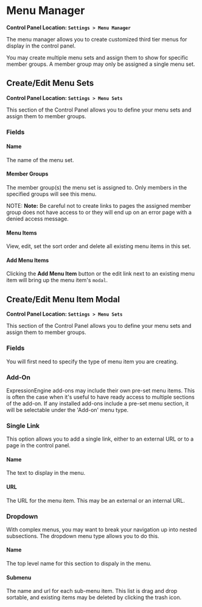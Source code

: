 <!--
    This source file is part of the open source project
    ExpressionEngine User Guide (https://github.com/ExpressionEngine/ExpressionEngine-User-Guide)

    @link      https://expressionengine.com/
    @copyright Copyright (c) 2003-2019, EllisLab Corp. (https://ellislab.com)
    @license   https://expressionengine.com/license Licensed under Apache License, Version 2.0
-->

# Menu Manager

**Control Panel Location: `Settings > Menu Manager`**

The menu manager allows you to create customized third tier menus for display in the control panel.

You may create multiple menu sets and assign them to show for specific member groups. A member group may only be assigned a single menu set.

## Create/Edit Menu Sets

**Control Panel Location: `Settings > Menu Sets`**

This section of the Control Panel allows you to define your menu sets and assign them to member groups.

### Fields

#### Name

The name of the menu set.

#### Member Groups

The member group(s) the menu set is assigned to. Only members in the specified groups will see this menu.

NOTE: **Note:** Be careful not to create links to pages the assigned member group does not have access to or they will end up on an error page with a denied access message.

#### Menu Items

View, edit, set the sort order and delete all existing menu items in this set.

#### Add Menu Items

Clicking the **Add Menu Item** button or the edit link next to an existing menu item will bring up the menu item's `modal`.

## Create/Edit Menu Item Modal

**Control Panel Location: `Settings > Menu Sets`**

This section of the Control Panel allows you to define your menu sets and assign them to member groups.

### Fields

You will first need to specify the type of menu item you are creating.

### Add-On

ExpressionEngine add-ons may include their own pre-set menu items. This is often the case when it's useful to have ready access to multiple sections of the add-on. If any installed add-ons include a pre-set menu section, it will be selectable under the 'Add-on' menu type.

### Single Link

This option allows you to add a single link, either to an external URL or to a page in the control panel.

#### Name

The text to display in the menu.

#### URL

The URL for the menu item. This may be an external or an internal URL.

### Dropdown

With complex menus, you may want to break your navigation up into nested subsections. The dropdown menu type allows you to do this.

#### Name

The top level name for this section to dispaly in the menu.

#### Submenu

The name and url for each sub-menu item. This list is drag and drop sortable, and existing items may be deleted by clicking the trash icon.
